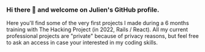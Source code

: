 ### Hi there 👋 and welcome on Julien's GitHub profile.

Here you'll find some of the very first projects I made during a 6 months training with The Hacking Project (in 2022, Rails / React).
All my current professional projects are "private" because of privacy reasons, but feel free to ask an access in case your interested in my coding skills.


